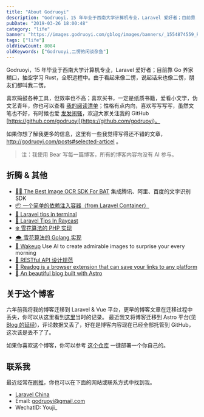 ```yaml
---
title: "About Godruoyi"
description: "Godruoyi，15 年毕业于西南大学计算机专业，Laravel 爱好者；目前靠 Go 养家糊口，抽空学习 Rust，全职远程中"
pubDate: "2019-03-26 18:00:48"
category: "life"
banner: "https://images.godruoyi.com/gblog/images/banners/_1554874559_RUE1L2EnwC.avif"
tags: ["life"]
oldViewCount: 8084
oldKeywords: ["Godruoyi,二愣的闲谈杂鱼"]
---
```


Godruoyi，15 年毕业于西南大学计算机专业，Laravel 爱好者；目前靠 Go 养家糊口，抽空学习 Rust，全职远程中。由于看起来像二愣，说起话来也像二愣，朋友们都叫我二愣。

喜欢捣鼓各种工具，但效率也不高；喜欢买书，一定是纸质书籍，爱看小文学，伪文艺青年，你也可以查看 [我的阅读清单](https://godruoyi.com/posts/my-books)；性格有点内向，喜欢写写写写，虽然文笔也不好，有时候也爱 [发发闹骚](https://godruoyi.com/categories/life)，欢迎大家关注我的 GitHub [https://github.com/godruoyi](https://github.com/godruoyi)。

如果你想了解我更多的信息，这里有一些我觉得写得还不错的文章，http://godruoyi.com/posts#selected-articel 。

> 注：我使用 Bear 写每一篇博客，所有的博客内容均没有 AI 参与。

## 折腾 & 其他

*  [🧚🏾 The Best Image OCR SDK For BAT](https://github.com/godruoyi/ocr)  集成腾讯、阿里、百度的文字识别 SDK
*  [📦 一个简单的依赖注入容器（from Laravel Container）](https://github.com/godruoyi/easy-container)
*  [🍡 Laravel tips in terminal](https://github.com/godruoyi/laravel-tips)
*  [🥑 Laravel Tips In Raycast](https://github.com/godruoyi/laravel-tips-raycast)
*  [❄️ 雪花算法的 PHP 实现](https://godruoyi.com/posts/php-id-generator-based-on-snowflake-algorithm)
*  [🌨️ 雪花算法的 Golang 实现](https://godruoyi.com/posts/golang-snowflake)
*  [🌰 Wakeup](https://github.com/godruoyi/wakeup) Use AI to create admirable images to surprise your every morning
*  [📰 RESTful API 设计规范](https://godruoyi.com/posts/the-resetful-api-design-specification)
*  [🐶 Readog is a browser extension that can save your links to any platform](https://github.com/godruoyi/readog)
*  [🎈 An beautiful blog built with Astro](https://github.com/godruoyi/gblog)

## 关于这个博客

六年前我将我的博客迁移到 Laravel & Vue 平台，更早的博客文章在迁移过程中丢失，你可以从这里看到[这里](https://godruoyi.com/posts/the-about-gblog/)当时的记录。 最近我又将博客迁移到 Astro 平台(见[Blog 的延续](https://godruoyi.com/posts/blog-3/))，评论数据又丢了，好在是博客内容现在已经全部托管到 GitHub，这次该是丢不了了。

如果你喜欢这个博客，你可以参考 [这个仓库](https://github.com/godruoyi/gblog) 一键部署一个你自己的。

## 联系我

最近经常在[刷推](https://twitter.com/godruoyi)，你也可以在下面的网站或联系方式中找到我。

* [Laravel China](https://learnku.com/users/5359)
* Email: godruoyi@gmail.com
* WechatID: Youji_
